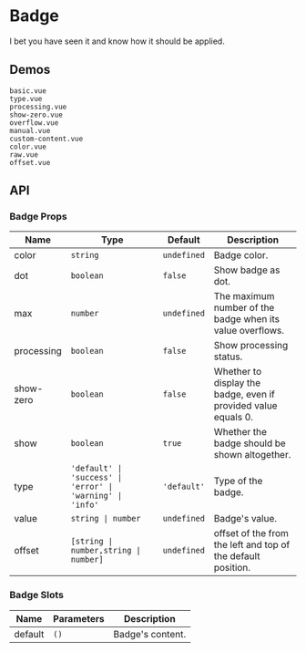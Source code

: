 # Badge

I bet you have seen it and know how it should be applied.

## Demos

```demo
basic.vue
type.vue
processing.vue
show-zero.vue
overflow.vue
manual.vue
custom-content.vue
color.vue
raw.vue
offset.vue
```

## API

### Badge Props

| Name | Type | Default | Description |
| --- | --- | --- | --- |
| color | `string` | `undefined` | Badge color. |
| dot | `boolean` | `false` | Show badge as dot. |
| max | `number` | `undefined` | The maximum number of the badge when its value overflows. |
| processing | `boolean` | `false` | Show processing status. |
| show-zero | `boolean` | `false` | Whether to display the badge, even if provided value equals 0. |
| show | `boolean` | `true` | Whether the badge should be shown altogether. |
| type | `'default' \| 'success' \| 'error' \| 'warning' \| 'info'` | `'default'` | Type of the badge. |
| value | `string \| number` | `undefined` | Badge's value. |
| offset | `[string \| number,string \| number]` | `undefined` | offset of the from the left and top of the default position. |

### Badge Slots

| Name    | Parameters | Description      |
| ------- | ---------- | ---------------- |
| default | `()`       | Badge's content. |
